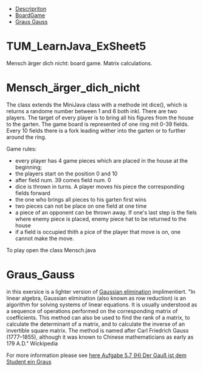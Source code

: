 * [Descripriton](#TUM_LearnJava_ExSheet5)
* [BoardGame](#Mensch_ärger_dich_nicht)
* [Graus Gauss]()


# TUM_LearnJava_ExSheet5
Mensch ärger dich nicht: board game. Matrix calculations. 

# Mensch_ärger_dich_nicht

The class extends the MiniJava class with a methode int dice(), which is returns a randome number between 1 and 6 both inkl.
There are two players. The target of every player is to bring all his figures from the house to the garten. The game board is represented of one ring mit 0-39 fields. Every 10 fields there is a fork leading wither into the garten or to further around the ring. 

Game rules:

- every player has 4 game pieces which are placed in the house at the beginning;
- the players start on the position 0 and 10
- after field num. 39 comes field num. 0
- dice is thrown in turns. A player moves his piece the corresponding fields forward
- the one who brings all pieces to his garten first wins
- two pieces can not be place on one field at one time
- a piece of an opponent can be thrown away. If one's last step is the fiels where enemy piece is placed, enemy piece hat to be returned to the house
- if a field is occupied thith a pice of the player that move is on, one cannot make the move.

To play open the class Mensch.java

# Graus_Gauss

in this exersice is a lighter version of [Gaussian elimination](https://en.wikipedia.org/wiki/Gaussian_elimination) implimentiert. "In linear algebra, Gaussian elimination (also known as row reduction) is an algorithm for solving systems of linear equations. It is usually understood as a sequence of operations performed on the corresponding matrix of coefficients. This method can also be used to find the rank of a matrix, to calculate the determinant of a matrix, and to calculate the inverse of an invertible square matrix. The method is named after Carl Friedrich Gauss (1777–1855), although it was known to Chinese mathematicians as early as 179 A.D." Wickipedia

For more information please see [here Aufgabe 5.7 (H) Der Gauß ist dem Student ein Graus](https://github.com/LiliyaJ/TUM_LearnJava_ExSheet5/blob/master/blatt05.pdf)
